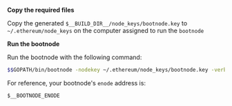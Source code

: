 
**Copy the required files**

Copy the generated `$__BUILD_DIR__/node_keys/bootnode.key` to  `~/.ethereum/node_keys` on the
computer assigned to run the `bootnode`


**Run the bootnode**

Run the bootnode with the following command:

```bash
$$GOPATH/bin/bootnode -nodekey ~/.ethereum/node_keys/bootnode.key -verbosity 4 --addr :$__BOOTNODE_PORT
```

For reference, your bootnode's `enode` address is:

`$__BOOTNODE_ENODE`
